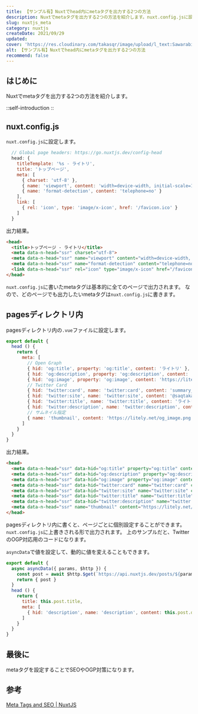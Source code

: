 ```yaml
---
title: 【サンプル有】Nuxtでhead内にmetaタグを出力する2つの方法
description: Nuxtでmetaタグを出力する2つの方法を紹介します。nuxt.config.jsに設定します。nuxt.config.jsに書いたmetaタグは基本的に全てのページで出力されます。なので、どのページでも出力したいmetaタグはnuxt.config.jsに書きます。
slug: nuxtjs_meta
category: nuxtjs
createDate: 2021/09/29
updated: 
cover: 'https://res.cloudinary.com/takasqr/image/upload/l_text:Sawarabi%20Gothic_80_bold:【サンプル有】Nuxtでhead内にmetaタグを出力する,co_rgb:fff,w_620,c_fit/v1712091289/ogp_image_zorhlz.png'
alt: 【サンプル有】Nuxtでhead内にmetaタグを出力する2つの方法
recommend: false
---
```

## はじめに



Nuxtでmetaタグを出力する2つの方法を紹介します。

::self-introduction
::

## nuxt.config.js

`nuxt.config.js`に設定します。

```js
  // Global page headers: https://go.nuxtjs.dev/config-head
  head: {
    titleTemplate: '%s - ライトリ',
    title: 'トップページ',
    meta: [
      { charset: 'utf-8' },
      { name: 'viewport', content: 'width=device-width, initial-scale=1' },
      { name: 'format-detection', content: 'telephone=no' }
    ],
    link: [
      { rel: 'icon', type: 'image/x-icon', href: '/favicon.ico' }
    ]
  }
```
出力結果。

```html
<head>
  <title>トップページ - ライトリ</title>
  <meta data-n-head="ssr" charset="utf-8">
  <meta data-n-head="ssr" name="viewport" content="width=device-width, initial-scale=1">
  <meta data-n-head="ssr" name="format-detection" content="telephone=no">
  <link data-n-head="ssr" rel="icon" type="image/x-icon" href="/favicon.ico">
</head>
```

`nuxt.config.js`に書いたmetaタグは基本的に全てのページで出力されます。
なので、どのページでも出力したいmetaタグは`nuxt.config.js`に書きます。


## pagesディレクトリ内

pagesディレクトリ内の`.vue`ファイルに設定します。

```js
export default {
  head () {
    return {
      meta: [
        // Open Graph
        { hid: 'og:title', property: 'og:title', content: 'ライトリ' },
        { hid: 'og:description', property: 'og:description', content: '@saqtakaのブログ' },
        { hid: 'og:image', property: 'og:image', content: 'https://litely.net/og_image.png' },
        // Twitter Card
        { hid: 'twitter:card', name: 'twitter:card', content: 'summary_large_image' },
        { hid: 'twitter:site', name: 'twitter:site', content: '@saqtaka' },
        { hid: 'twitter:title', name: 'twitter:title', content: 'ライトリ' },
        { hid: 'twitter:description', name: 'twitter:description', content: '@saqtakaのブログ' },
        // サムネイル指定
        { name: 'thumbnail', content: 'https://litely.net/og_image.png' }
      ]
    }
  }
}
```
出力結果。

```html
<head>
  <meta data-n-head="ssr" data-hid="og:title" property="og:title" content="ライトリ">
  <meta data-n-head="ssr" data-hid="og:description" property="og:description" content="@saqtakaのブログ">
  <meta data-n-head="ssr" data-hid="og:image" property="og:image" content="https://litely.net/og_image.png">
  <meta data-n-head="ssr" data-hid="twitter:card" name="twitter:card" content="summary_large_image">
  <meta data-n-head="ssr" data-hid="twitter:site" name="twitter:site" content="@saqtaka">
  <meta data-n-head="ssr" data-hid="twitter:title" name="twitter:title" content="ライトリ">
  <meta data-n-head="ssr" data-hid="twitter:description" name="twitter:description" content="@saqtakaのブログ">
  <meta data-n-head="ssr" name="thumbnail" content="https://litely.net/og_image.png">
</head>
```
pagesディレクトリ内に書くと、ページごとに個別設定することができます。
`nuxt.config.js`に上書きされる形で出力されます。
上のサンプルだと、TwitterのOGP対応用のコードになります。


`asyncData`で値を設定して、動的に値を変えることもできます。

```js
export default {
  async asyncData({ params, $http }) {
    const post = await $http.$get(`https://api.nuxtjs.dev/posts/${params.id}`)
    return { post }
  }
  head () {
    return {
      title: this.post.title,
      meta: [
        { hid: 'description', name: 'description', content: this.post.description }
      ]
    }
  }
}
```
## 最後に

metaタグを設定することでSEOやOGP対策になります。

## 参考
[Meta Tags and SEO | NuxtJS](https://go.nuxtjs.dev/config-head)